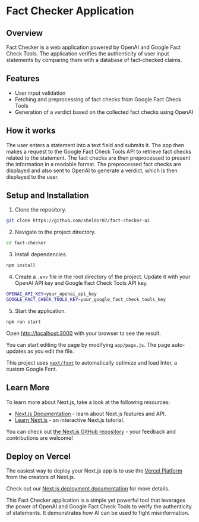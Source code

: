 # Fact Checker Application

## Overview
Fact Checker is a web application powered by OpenAI and Google Fact Check Tools. The application verifies the authenticity of user input statements by comparing them with a database of fact-checked claims.

## Features

- User input validation
- Fetching and preprocessing of fact checks from Google Fact Check Tools
- Generation of a verdict based on the collected fact checks using OpenAI

## How it works

The user enters a statement into a text field and submits it. The app then makes a request to the Google Fact Check Tools API to retrieve fact checks related to the statement. The fact checks are then preprocessed to present the information in a readable format. The preprocessed fact checks are displayed and also sent to OpenAI to generate a verdict, which is then displayed to the user.

## Setup and Installation

1. Clone the repository.

```bash
git clone https://github.com/sheldor07/fact-checker-ai
```

2. Navigate to the project directory.

```bash
cd fact-checker
```

3. Install dependencies.

```bash
npm install
```

4. Create a `.env` file in the root directory of the project. Update it with your OpenAI API key and Google Fact Check Tools API key.

```bash
OPENAI_API_KEY=your_openai_api_key
GOOGLE_FACT_CHECK_TOOLS_KEY=your_google_fact_check_tools_key
```

5. Start the application.

```bash
npm run start
```

Open [http://localhost:3000](http://localhost:3000) with your browser to see the result.

You can start editing the page by modifying `app/page.js`. The page auto-updates as you edit the file.

This project uses [`next/font`](https://nextjs.org/docs/basic-features/font-optimization) to automatically optimize and load Inter, a custom Google Font.

## Learn More

To learn more about Next.js, take a look at the following resources:

- [Next.js Documentation](https://nextjs.org/docs) - learn about Next.js features and API.
- [Learn Next.js](https://nextjs.org/learn) - an interactive Next.js tutorial.

You can check out [the Next.js GitHub repository](https://github.com/vercel/next.js/) - your feedback and contributions are welcome!

## Deploy on Vercel

The easiest way to deploy your Next.js app is to use the [Vercel Platform](https://vercel.com/new?utm_medium=default-template&filter=next.js&utm_source=create-next-app&utm_campaign=create-next-app-readme) from the creators of Next.js.

Check out our [Next.js deployment documentation](https://nextjs.org/docs/deployment) for more details.

This Fact Checker application is a simple yet powerful tool that leverages the power of OpenAI and Google Fact Check Tools to verify the authenticity of statements. It demonstrates how AI can be used to fight misinformation.